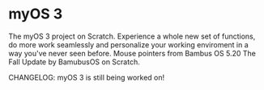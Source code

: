 # myOS 3
The myOS 3 project on Scratch.
Experience a whole new set of functions, do more work seamlessly and personalize your working enviroment in a way you've never seen before.
Mouse pointers from Bambus OS 5.20 The Fall Update by BamubusOS on Scratch.

CHANGELOG:
myOS 3 is still being worked on!
